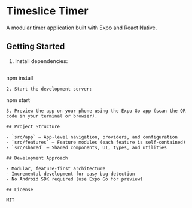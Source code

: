 # Timeslice Timer

A modular timer application built with Expo and React Native.

## Getting Started

1. Install dependencies:
   ```
npm install
   ```
2. Start the development server:
   ```
npm start
   ```
3. Preview the app on your phone using the Expo Go app (scan the QR code in your terminal or browser).

## Project Structure

- `src/app` – App-level navigation, providers, and configuration
- `src/features` – Feature modules (each feature is self-contained)
- `src/shared` – Shared components, UI, types, and utilities

## Development Approach

- Modular, feature-first architecture
- Incremental development for easy bug detection
- No Android SDK required (use Expo Go for preview)

## License

MIT
